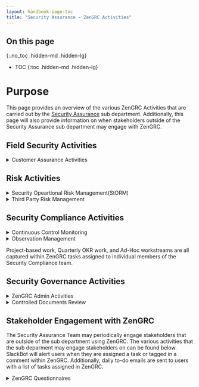 ```yaml
---
layout: handbook-page-toc
title: "Security Assurance - ZenGRC Activities"
---
```


## On this page
{:.no_toc .hidden-md .hidden-lg}

- TOC
{:toc .hidden-md .hidden-lg}

# Purpose

This page provides an overview of the various ZenGRC Activities that are carried out by the [Security Assurance](/handbook/security/security-assurance/index.html) sub department. Additionally, this page will also provide information on when stakeholders outside of the Security Assurance sub department may engage with ZenGRC. 

## Field Security Activities

<details markdown="1">
<summary>Customer Assurance Activities</summary>

The Field Security team utilizes the following ZenGRC objects:
* Requests are used for each Customer Assurance Request
* Issues are used when an observation is noted during the assessment
* Metrics and Reporting are used to track status, types of requests, and data related to each customer for trend analysis

</details>

## Risk Activities

<details markdown="1">
<summary>Security Opeartional Risk Management(StORM)</summary>

All activities related to the StORM program are executed exclusively within ZenGRC. There may be instances where the identification of a risk occurs on GitLab.com (e.g. incident issues, internal issues where security concerns are raised which may be an indicator of risk, etc.) and in these cases, the Risk & Field Security team will review the related details within GitLab and subsequently create a new risk record within ZenGRC for assessment. The wide variety of activities related to StORM that are carried out in ZenGRC include but are not limited to:
* Documenting the identification of a risk
* Documenting the results of risk assessments
* [Scoring](https://about.gitlab.com/handbook/security/security-assurance/security-risk/storm-program/storm-methodology.html#risk-factors-and-risk-scoring) of security operational risks
* Documenting [risk treatment](https://about.gitlab.com/handbook/security/security-assurance/security-risk/storm-program/storm-methodology.html#risk-treatment-options)
* Maintaining the [Risk Register](https://about.gitlab.com/handbook/security/security-assurance/security-risk/storm-program/index.html#step-3-risk-tracking-and-reporting)
* Task tracking for activities such as execution of the [StORM Annual Risk Assessment](https://about.gitlab.com/handbook/security/security-assurance/security-risk/storm-program/index.html#storm-procedures)

</details>

<details markdown="1">
<summary>Third Party Risk Management</summary>

All activities related to TPRM begin in either a GitLab TPRM Issue or Coupa. Management of all phases of the [third party risk management program) is done via ZenGRC using the following objects:
* Audits and Asessment are used in the Testing phase
* Issues are used when observations are identified
* Metrics and Reporting are used in the Operating phase
</details>

## Security Compliance Activities
<details markdown="1">
<summary>Continuous Control Monitoring</summary>

The GitLab Security Compliance team manages all phases of the [security control lifecycle](/handbook/security/security-assurance/security-compliance/security-control-lifecycle.html) via ZenGRC using the following objects:
* Programs, Standards, Section, Objectives, and Controls are all used in the Preparation phase
* Assessments and Requests are used in the Testing phase
* Issues are used in the Remediation phase
* Metrics and Reporting are used in the Operating phase

</details>

<details markdown="1">
<summary>Observation Management</summary>

Observations (aka: findings, exceptions, issues, deficiencies, Tier 3 operational risks) are recorded and managed within ZenGRC. This allows the Security Compliance team to map those observations out to any and all related systems, control assessments, vendors, etc. as well as capture meaningful data about the current state of our [observation management program](/handbook/security/security-assurance/observation-management-procedure.html) and program operating metrics.
</details>

Project-based work, Quarterly OKR work, and Ad-Hoc workstreams are all captured within ZenGRC tasks assigned to individual members of the Security Compliance team.

## Security Governance Activities

<details markdown="1">
<summary>ZenGRC Admin Activities</summary>

The Security Governance team manages the [overall administrative activities on ZenGRC objects](https://about.gitlab.com/handbook/security/security-assurance/#core-tools-and-systems-1):
* Configuration changes
* Onboarding/offboarding/transfers
* Upgrades/patching/incidents/Restores
* Quality oversight

</details>

<details markdown="1">
<summary>Controlled Documents Review</summary>

The Security Governance Team manages the review of all [controlled documents](https://about.gitlab.com/handbook/security/controlled-document-procedure.html) confirming all controlled documents are unified and reviewed annually.

Controlled Documents identified as policies/procedures/standards reside within the ZenGRC Policies object and will be mapped to control assessments to identify which assessments rely on which policies/procedures/standards.
</details>


## Stakeholder Engagement with ZenGRC

The Security Assurance Team may periodically engage stakeholders that are outside of the sub department using ZenGRC. The various activities that the sub deparment may engage stakeholders on can be found below. SlackBot will alert users when they are assigned a task or tagged in a comment within ZenGRC. Additionally, daily to-do emails are sent to users with a list of tasks assigned in ZenGRC. 

<details markdown="1">
<summary>ZenGRC Questionnaires</summary>

### Completing ZenGRC Questionnaires

Stakeholders may be occasionally engaged to complete a ZenGRC questionnaire. Questionnaires are utilized for various reasons, such as helping to gather and collect data to establish [GitLab's Risk Appetite and Tolerance](/handbook/security/security-assurance/security-risk/storm-program/storm-methodology.html#risk-appetite-and-tolerance-scoring) year over year. The Security Assurance Team utilizes the native questionnaire functionality within ZenGRC because it provides some mechanisms to automatically calaculate risk scores and thresholds based off of responses. 

Should any team member be engaged to complete a questionnaire from ZenGRC, an example of the email that the team member will receive can be found below.

![Example ZenGRC Questionnaire Email](/handbook/security/security-assurance/images/zg-questionnaire-example.png)

In order to complete the questionnaire, team members should perform the following steps:

1. Click on the **Open Questionnaire** link to open a web browser window with the questionnaire. 
2. Team members will be presented with the questionnaire. Provide responses to each question until the final question is completed. 

   ![Initial ZenGRC Questionnaire Screen](/handbook/security/security-assurance/images/example-questionnaire-1.png)

3. Instead of seeing a "submit" button once the final question is answered, team members will need to click on the "summary" button. This screen provides a summary of all of the responses that were provided for the team member to review. The final "submit" button can be found on the summary screen. 

   ![ZenGRC Questionnaire Summary Screen](/handbook/security/security-assurance/images/example-questionnaire-2.png)

4. Submit the questionnaire. A confirmation screen will be presented.

   ![ZenGRC Submitted Questionnaire Confirmation Screen](/handbook/security/security-assurance/images/example-questionnaire-3.png)
</details>
